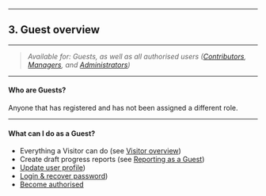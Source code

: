 
---
## 3. Guest overview
---

> _Available for: Guests, as well as all authorised users ([Contributors](/contributors/contributor.md), [Managers](/managers/manager.md), and [Administrators](/admins/admin.md))_

---

#### Who are Guests?

Anyone that has registered and has not been assigned a different role.

---

#### What can I do as a Guest?

* Everything a Visitor can do (see [Visitor overview](/visitors/visitor.md))
* Create draft progress reports (see [Reporting as a Guest](/guests/reporting.md))
* [Update user profile](/guests/login.md))
* [Login & recover password](/guests/login.md))
* [Become authorised](/guests/promotion.md)
